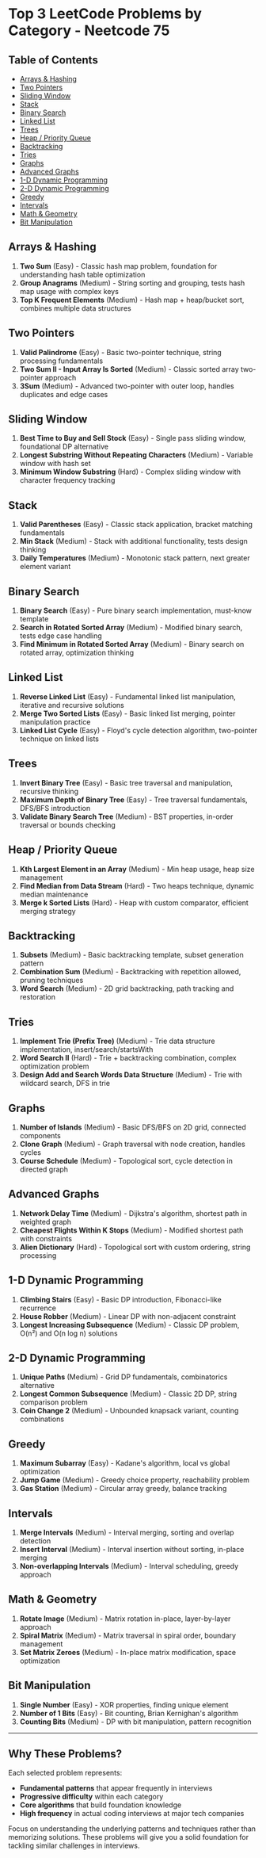 # Top 3 LeetCode Problems by Category - Neetcode 75

## Table of Contents
- [Arrays & Hashing](#arrays--hashing)
- [Two Pointers](#two-pointers)
- [Sliding Window](#sliding-window)
- [Stack](#stack)
- [Binary Search](#binary-search)
- [Linked List](#linked-list)
- [Trees](#trees)
- [Heap / Priority Queue](#heap--priority-queue)
- [Backtracking](#backtracking)
- [Tries](#tries)
- [Graphs](#graphs)
- [Advanced Graphs](#advanced-graphs)
- [1-D Dynamic Programming](#1-d-dynamic-programming)
- [2-D Dynamic Programming](#2-d-dynamic-programming)
- [Greedy](#greedy)
- [Intervals](#intervals)
- [Math & Geometry](#math--geometry)
- [Bit Manipulation](#bit-manipulation)

## Arrays & Hashing
1. **Two Sum** (Easy) - Classic hash map problem, foundation for understanding hash table optimization
2. **Group Anagrams** (Medium) - String sorting and grouping, tests hash map usage with complex keys
3. **Top K Frequent Elements** (Medium) - Hash map + heap/bucket sort, combines multiple data structures

## Two Pointers
1. **Valid Palindrome** (Easy) - Basic two-pointer technique, string processing fundamentals
2. **Two Sum II - Input Array Is Sorted** (Medium) - Classic sorted array two-pointer approach
3. **3Sum** (Medium) - Advanced two-pointer with outer loop, handles duplicates and edge cases

## Sliding Window
1. **Best Time to Buy and Sell Stock** (Easy) - Single pass sliding window, foundational DP alternative
2. **Longest Substring Without Repeating Characters** (Medium) - Variable window with hash set
3. **Minimum Window Substring** (Hard) - Complex sliding window with character frequency tracking

## Stack
1. **Valid Parentheses** (Easy) - Classic stack application, bracket matching fundamentals
2. **Min Stack** (Medium) - Stack with additional functionality, tests design thinking
3. **Daily Temperatures** (Medium) - Monotonic stack pattern, next greater element variant

## Binary Search
1. **Binary Search** (Easy) - Pure binary search implementation, must-know template
2. **Search in Rotated Sorted Array** (Medium) - Modified binary search, tests edge case handling
3. **Find Minimum in Rotated Sorted Array** (Medium) - Binary search on rotated array, optimization thinking

## Linked List
1. **Reverse Linked List** (Easy) - Fundamental linked list manipulation, iterative and recursive solutions
2. **Merge Two Sorted Lists** (Easy) - Basic linked list merging, pointer manipulation practice
3. **Linked List Cycle** (Easy) - Floyd's cycle detection algorithm, two-pointer technique on linked lists

## Trees
1. **Invert Binary Tree** (Easy) - Basic tree traversal and manipulation, recursive thinking
2. **Maximum Depth of Binary Tree** (Easy) - Tree traversal fundamentals, DFS/BFS introduction
3. **Validate Binary Search Tree** (Medium) - BST properties, in-order traversal or bounds checking

## Heap / Priority Queue
1. **Kth Largest Element in an Array** (Medium) - Min heap usage, heap size management
2. **Find Median from Data Stream** (Hard) - Two heaps technique, dynamic median maintenance
3. **Merge k Sorted Lists** (Hard) - Heap with custom comparator, efficient merging strategy

## Backtracking
1. **Subsets** (Medium) - Basic backtracking template, subset generation pattern
2. **Combination Sum** (Medium) - Backtracking with repetition allowed, pruning techniques
3. **Word Search** (Medium) - 2D grid backtracking, path tracking and restoration

## Tries
1. **Implement Trie (Prefix Tree)** (Medium) - Trie data structure implementation, insert/search/startsWith
2. **Word Search II** (Hard) - Trie + backtracking combination, complex optimization problem
3. **Design Add and Search Words Data Structure** (Medium) - Trie with wildcard search, DFS in trie

## Graphs
1. **Number of Islands** (Medium) - Basic DFS/BFS on 2D grid, connected components
2. **Clone Graph** (Medium) - Graph traversal with node creation, handles cycles
3. **Course Schedule** (Medium) - Topological sort, cycle detection in directed graph

## Advanced Graphs
1. **Network Delay Time** (Medium) - Dijkstra's algorithm, shortest path in weighted graph
2. **Cheapest Flights Within K Stops** (Medium) - Modified shortest path with constraints
3. **Alien Dictionary** (Hard) - Topological sort with custom ordering, string processing

## 1-D Dynamic Programming
1. **Climbing Stairs** (Easy) - Basic DP introduction, Fibonacci-like recurrence
2. **House Robber** (Medium) - Linear DP with non-adjacent constraint
3. **Longest Increasing Subsequence** (Medium) - Classic DP problem, O(n²) and O(n log n) solutions

## 2-D Dynamic Programming
1. **Unique Paths** (Medium) - Grid DP fundamentals, combinatorics alternative
2. **Longest Common Subsequence** (Medium) - Classic 2D DP, string comparison problem
3. **Coin Change 2** (Medium) - Unbounded knapsack variant, counting combinations

## Greedy
1. **Maximum Subarray** (Easy) - Kadane's algorithm, local vs global optimization
2. **Jump Game** (Medium) - Greedy choice property, reachability problem
3. **Gas Station** (Medium) - Circular array greedy, balance tracking

## Intervals
1. **Merge Intervals** (Medium) - Interval merging, sorting and overlap detection
2. **Insert Interval** (Medium) - Interval insertion without sorting, in-place merging
3. **Non-overlapping Intervals** (Medium) - Interval scheduling, greedy approach

## Math & Geometry
1. **Rotate Image** (Medium) - Matrix rotation in-place, layer-by-layer approach
2. **Spiral Matrix** (Medium) - Matrix traversal in spiral order, boundary management
3. **Set Matrix Zeroes** (Medium) - In-place matrix modification, space optimization

## Bit Manipulation
1. **Single Number** (Easy) - XOR properties, finding unique element
2. **Number of 1 Bits** (Easy) - Bit counting, Brian Kernighan's algorithm
3. **Counting Bits** (Medium) - DP with bit manipulation, pattern recognition

---

## Why These Problems?

Each selected problem represents:
- **Fundamental patterns** that appear frequently in interviews
- **Progressive difficulty** within each category
- **Core algorithms** that build foundation knowledge
- **High frequency** in actual coding interviews at major tech companies

Focus on understanding the underlying patterns and techniques rather than memorizing solutions. These problems will give you a solid foundation for tackling similar challenges in interviews.
